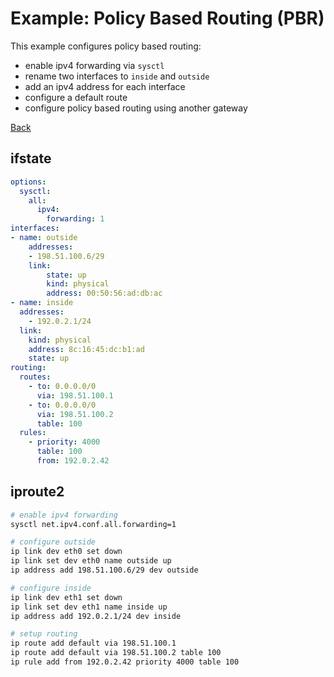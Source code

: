 # Example: Policy Based Routing (PBR)

This example configures policy based routing:
- enable ipv4 forwarding via `sysctl`
- rename two interfaces to `inside` and `outside`
- add an ipv4 address for each interface
- configure a default route
- configure policy based routing using another gateway

[Back](../examples.md)


## ifstate

```yaml
options:
  sysctl:
    all:
      ipv4:
        forwarding: 1
interfaces:
- name: outside
    addresses:
    - 198.51.100.6/29
    link:
        state: up
        kind: physical
        address: 00:50:56:ad:db:ac
- name: inside
  addresses:
    - 192.0.2.1/24
  link:
    kind: physical
    address: 8c:16:45:dc:b1:ad
    state: up
routing:
  routes:
    - to: 0.0.0.0/0
      via: 198.51.100.1
    - to: 0.0.0.0/0
      via: 198.51.100.2
      table: 100
  rules:
    - priority: 4000
      table: 100
      from: 192.0.2.42
```


## iproute2

```bash
# enable ipv4 forwarding
sysctl net.ipv4.conf.all.forwarding=1

# configure outside
ip link dev eth0 set down
ip link set dev eth0 name outside up
ip address add 198.51.100.6/29 dev outside

# configure inside
ip link dev eth1 set down
ip link set dev eth1 name inside up
ip address add 192.0.2.1/24 dev inside

# setup routing
ip route add default via 198.51.100.1
ip route add default via 198.51.100.2 table 100
ip rule add from 192.0.2.42 priority 4000 table 100
```
